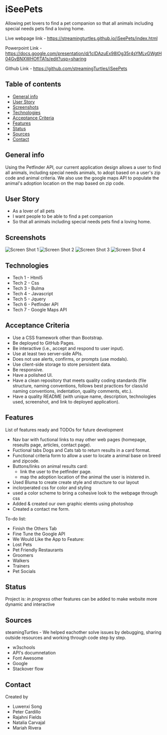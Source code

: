 # iSeePets

Allowing pet lovers to find a pet companion so that all animals including special needs pets find a loving home. 

Live webpage link - https://streamingturtles.github.io/iSeePets/index.html

Powerpoint Link - https://docs.google.com/presentation/d/1cIDAzuEx98lOg35r4sYMLvGWgtH04GvBNXWHOflTA1s/edit?usp=sharing

Github Link - https://github.com/streamingTurtles/iSeePets

## Table of contents

- [General info](#general-info)
- [User Story](#user-story)
- [Screenshots](#screenshots)
- [Technologies](#technologies)
- [Acceptance Criteria](#acceptance-criteria)
- [Features](#features)
- [Status](#status)
- [Sources](#sources)
- [Contact](#contact)

## General info

Using the Petfinder API, our current application design allows a user to find all animals, including special needs animals, to adopt based on a user's zip code and animal criteria. We also use the google maps API to populate the animal's adoption location on the map based on zip code. 

## User Story

- As a lover of all pets 
- I want people to be able to find a pet companion 
- So that all animals including special needs pets find a loving home. 


## Screenshots

![Screen Shot 1](Assets/iSeePets1.png)
![Screen Shot 2](Assets/iSeePets2.png)
![Screen Shot 3](Assets/iSeePets3.png)
![Screen Shot 4](Assets/iSeePets4.png)

## Technologies

- Tech 1 - Html5
- Tech 2 - Css
- Tech 3 - Bulma
- Tech 4 - Javascript
- Tech 5 - Jquery
- Tech 6 - Petfinder API
- Tech 7 - Google Maps API 

## Acceptance Criteria

- Use a CSS framework other than Bootstrap.
- Be deployed to GitHub Pages.
- Be interactive (i.e., accept and respond to user input).
- Use at least two server-side APIs.
- Does not use alerts, confirms, or prompts (use modals).
- Use client-side storage to store persistent data.
- Be responsive.
- Have a polished UI.
- Have a clean repository that meets quality coding standards (file structure, naming conventions, follows best practices for class/id naming conventions, indentation, quality comments, etc.).
- Have a quality README (with unique name, description, technologies used, screenshot, and link to deployed application).

## Features

List of features ready and TODOs for future development

- Nav bar with fuctional links to may other web pages (homepage, reseults page, articles, contact page).
- Fuctional tabs Dogs and Cats tab to return results in a card format.
- Functional criteria form to allow a user to locate a animal base on breed and zipcode.
- Buttons/links on animal results card:
    - link the user to the petfinder page.
    - map the adoption location of the animal the user is inistered in. 
- Used Bluma to create create style and structure to our layout 
- inclorperated css for color and styling 
- used a color scheme to bring a cohesive look to the webpage through css
- Added & created our own graphic elemts using photoshop
- Created a contact me form.


To-do list:

- Finish the Others Tab
- Fine Tune the Google API
- We Would Like the App to Feature:
- Lost Pets
- Pet Friendly Restaurants
- Groomers
- Walkers 
- Trainers 
- Pet Socials


## Status

Project is: _in progress_ other features can be added to make website more dynamic and interactive

## Sources

steamingTurtles - We helped eachother solve issues by debugging, sharing outside resources and working through code step by step. 

- w3schools
- API's documnetation
- Font Awesome 
- Google 
- Stackover flow 

## Contact

Created by 
- Luwenxi Song
- Peter Cardillo
- Rajahni Fields 
- Natalia Carvajal
- Mariah Rivera


